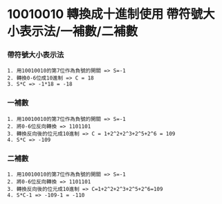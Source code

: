 # 10010010 轉換成十進制使用 帶符號大小表示法/一補數/二補數

### 帶符號大小表示法
```
1. 用10010010的第7位作為負號的開關 => S=-1
2. 轉換0-6位成10進制 => C = 18
3. S*C => -1*18 = -18
```
### 一補數
```
1. 用10010010的第7位作為負號的開關 => S=-1
2. 將0-6位反向轉換 => 1101101
3. 轉換反向後的位元成10進制 => C = 1+2^2+2^3+2^5+2^6 = 109
4. S*C => -109
```
### 二補數
```
1. 用10010010的第7位作為負號的開關 => S=-1
2. 將0-6位反向轉換 => 1101101
3. 轉換反向後的位元成10進制 => C=1+2^2+2^3+2^5+2^6=109
4. S*C-1 => -109-1 = -110
```
